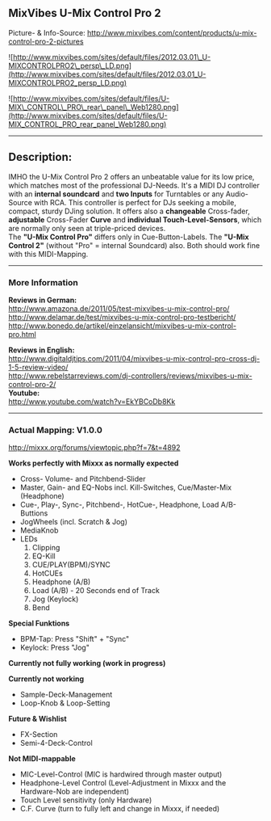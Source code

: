 ## MixVibes U-Mix Control Pro 2

Picture- & Info-Source:
<http://www.mixvibes.com/content/products/u-mix-control-pro-2-pictures>

![http://www.mixvibes.com/sites/default/files/2012.03.01\_U-MIXCONTROLPRO2\_persp\_LD.png](http://www.mixvibes.com/sites/default/files/2012.03.01_U-MIXCONTROLPRO2_persp_LD.png)

![http://www.mixvibes.com/sites/default/files/U-MIX\_CONTROL\_PRO\_rear\_panel\_Web1280.png](http://www.mixvibes.com/sites/default/files/U-MIX_CONTROL_PRO_rear_panel_Web1280.png)

-----

## Description:

IMHO the U-Mix Control Pro 2 offers an unbeatable value for its low
price, which matches most of the professional DJ-Needs. It's a MIDI DJ
controller with an **internal soundcard** and **two Inputs** for
Turntables or any Audio-Source with RCA. This controller is perfect for
DJs seeking a mobile, compact, sturdy DJing solution. It offers also a
**changeable** Cross-fader, **adjustable** Cross-Fader **Curve** and
**individual Touch-Level-Sensors**, which are normally only seen at
triple-priced devices.  
The **"U-Mix Control Pro"** differs only in Cue-Button-Labels. The
**"U-Mix Control 2"** (without "Pro" = internal Soundcard) also. Both
should work fine with this MIDI-Mapping.

-----

### More Information

**Reviews in German:**  
<http://www.amazona.de/2011/05/test-mixvibes-u-mix-control-pro/>  
<http://www.delamar.de/test/mixvibes-u-mix-control-pro-testbericht/>  
<http://www.bonedo.de/artikel/einzelansicht/mixvibes-u-mix-control-pro.html>

**Reviews in English:**  
<http://www.digitaldjtips.com/2011/04/mixvibes-u-mix-control-pro-cross-dj-1-5-review-video/>  
<http://www.rebelstarreviews.com/dj-controllers/reviews/mixvibes-u-mix-control-pro-2/>  
**Youtube:**  
<http://www.youtube.com/watch?v=EkYBCoDb8Kk>

-----

### Actual Mapping: V1.0.0

<http://mixxx.org/forums/viewtopic.php?f=7&t=4892>  
  
**<span class="underline">Works perfectly with Mixxx as normally
expected</span>**

  - Cross- Volume- and Pitchbend-Slider
  - Master, Gain- and EQ-Nobs incl. Kill-Switches, Cue/Master-Mix
    (Headphone)
  - Cue-, Play-, Sync-, Pitchbend-, HotCue-, Headphone, Load
    A/B-Buttions
  - JogWheels (incl. Scratch & Jog)
  - MediaKnob
  - LEDs
    1.  Clipping
    2.  EQ-Kill
    3.  CUE/PLAY(BPM)/SYNC
    4.  HotCUEs
    5.  Headphone (A/B)
    6.  Load (A/B) - 20 Seconds end of Track
    7.  Jog (Keylock)
    8.  Bend

**<span class="underline">Special Funktions</span>**

  - BPM-Tap: Press "Shift" + "Sync"
  - Keylock: Press "Jog"

**<span class="underline">Currently not fully working (work in
progress)</span>**

**<span class="underline">Currently not working</span>**

  - Sample-Deck-Management
  - Loop-Knob & Loop-Setting

**<span class="underline">Future & Wishlist</span>**

  - FX-Section 
  - Semi-4-Deck-Control 

**<span class="underline">Not MIDI-mappable</span>**

  - MIC-Level-Control (MIC is hardwired through master output)
  - Headphone-Level Control (Level-Adjustment in Mixxx and the
    Hardware-Nob are independent)
  - Touch Level sensitivity (only Hardware)
  - C.F. Curve (turn to fully left and change in Mixxx, if needed)

